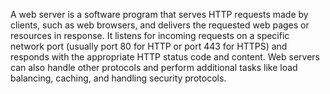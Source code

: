 A web server is a software program that serves HTTP requests made by clients, such as web browsers, and delivers the requested web pages or resources in response. It listens for incoming requests on a specific network port (usually port 80 for HTTP or port 443 for HTTPS) and responds with the appropriate HTTP status code and content. Web servers can also handle other protocols and perform additional tasks like load balancing, caching, and handling security protocols.


